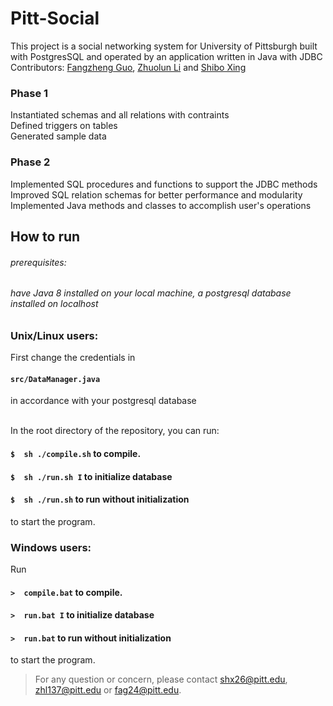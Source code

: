 # Pitt-Social 
This project is a social networking system for University of Pittsburgh built with PostgresSQL and operated by an application written in Java with JDBC  <br>
Contributors: [Fangzheng Guo](https://github.com/toobbby), [Zhuolun Li](https://github.com/Zhuolun1996) and [Shibo Xing](https://github.com/ShiboXing)

### Phase 1
Instantiated schemas and all relations with contraints\
Defined triggers on tables\
Generated sample data 

### Phase 2
Implemented SQL procedures and functions to support the JDBC methods\
Improved SQL relation schemas for better performance and modularity\
Implemented Java methods and classes to accomplish user's operations


## How to run
###### prerequisites: 
###### have Java 8 installed on your local machine, a postgresql database installed on localhost
### Unix/Linux users:
First change the credentials in
<h4> <code>src/DataManager.java</code> </h4> in accordance with your postgresql database <br> <br>

In the root directory of the repository, you can run:<br>
#### `$  sh ./compile.sh` to compile. <br>

#### `$  sh ./run.sh I` to initialize database   
#### `$  sh ./run.sh` to run without initialization
to start the program.   


### Windows users:
Run <br>
#### `>  compile.bat` to compile. <br>

#### `>  run.bat I` to initialize database   
#### `>  run.bat` to run without initialization   
to start the program.


>For any question or concern, please contact <shx26@pitt.edu>, <zhl137@pitt.edu> or <fag24@pitt.edu>.

